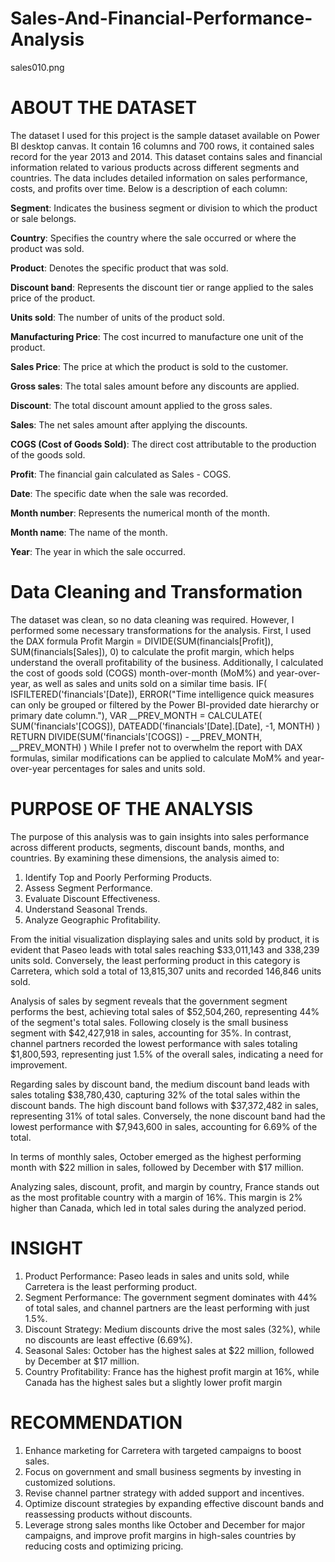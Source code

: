 # Sales-And-Financial-Performance-Analysis
sales010.png
# ABOUT THE DATASET
The dataset I used for this project is the sample dataset available on Power BI desktop canvas. It contain 16 columns and 700 rows, it contained sales record for the year 2013 and 2014. This dataset contains sales and financial information related to various products across different segments and countries. The data includes detailed information on sales performance, costs, and profits over time. Below is a description of each column:

**Segment**: Indicates the business segment or division to which the product or sale belongs. 

**Country**: Specifies the country where the sale occurred or where the product was sold. 

**Product**: Denotes the specific product that was sold. 

**Discount band**: Represents the discount tier or range applied to the sales price of the product. 

**Units sold**: The number of units of the product sold.

**Manufacturing Price**: The cost incurred to manufacture one unit of the product. 

**Sales Price**: The price at which the product is sold to the customer. 

**Gross sales**: The total sales amount before any discounts are applied. 

**Discount**: The total discount amount applied to the gross sales. 

**Sales**: The net sales amount after applying the discounts.

**COGS (Cost of Goods Sold)**: The direct cost attributable to the production of the goods sold. 

**Profit**: The financial gain calculated as Sales - COGS. 

**Date**: The specific date when the sale was recorded. 

**Month number**: Represents the numerical month of the month.

**Month name**: The name of the month.

**Year**: The year in which the sale occurred. 

# Data Cleaning and Transformation
The dataset was clean, so no data cleaning was required. However, I performed some necessary transformations for the analysis. First, I used the DAX formula Profit Margin = DIVIDE(SUM(financials[Profit]), SUM(financials[Sales]), 0) to calculate the profit margin, which helps understand the overall profitability of the business. Additionally, I calculated the cost of goods sold (COGS) month-over-month (MoM%) and year-over-year, as well as sales and units sold on a similar time basis.
IF(
    ISFILTERED('financials'[Date]),
    ERROR("Time intelligence quick measures can only be grouped or filtered by the Power BI-provided date hierarchy or primary date column."),
    VAR __PREV_MONTH = 
        CALCULATE(
            SUM('financials'[COGS]), 
            DATEADD('financials'[Date].[Date], -1, MONTH)
        )
    RETURN DIVIDE(SUM('financials'[COGS]) - __PREV_MONTH, __PREV_MONTH)
)
While I prefer not to overwhelm the report with DAX formulas, similar modifications can be applied to calculate MoM% and year-over-year percentages for sales and units sold.

# PURPOSE OF THE ANALYSIS
The purpose of this analysis was to gain insights into sales performance across different products, segments, discount bands, months, and countries. By examining these dimensions, the analysis aimed to:
1.	Identify Top and Poorly Performing Products.
2.	Assess Segment Performance.
3.	Evaluate Discount Effectiveness.
4.	Understand Seasonal Trends.
5.	Analyze Geographic Profitability.
   
From the initial visualization displaying sales and units sold by product, it is evident that Paseo leads with total sales reaching $33,011,143 and 338,239 units sold. Conversely, the least performing product in this category is Carretera, which sold a total of 13,815,307 units and recorded 146,846 units sold.

Analysis of sales by segment reveals that the government segment performs the best, achieving total sales of $52,504,260, representing 44% of the segment's total sales. Following closely is the small business segment with $42,427,918 in sales, accounting for 35%. In contrast, channel partners recorded the lowest performance with sales totaling $1,800,593, representing just 1.5% of the overall sales, indicating a need for improvement.

Regarding sales by discount band, the medium discount band leads with sales totaling $38,780,430, capturing 32% of the total sales within the discount bands. The high discount band follows with $37,372,482 in sales, representing 31% of total sales. Conversely, the none discount band had the lowest performance with $7,943,600 in sales, accounting for 6.69% of the total.

In terms of monthly sales, October emerged as the highest performing month with $22 million in sales, followed by December with $17 million.

Analyzing sales, discount, profit, and margin by country, France stands out as the most profitable country with a margin of 16%. This margin is 2% higher than Canada, which led in total sales during the analyzed period.

# INSIGHT
1.	Product Performance: Paseo leads in sales and units sold, while Carretera is the least performing product.
2.	Segment Performance: The government segment dominates with 44% of total sales, and channel partners are the least performing with just 1.5%.
3.	Discount Strategy: Medium discounts drive the most sales (32%), while no discounts are least effective (6.69%).
4.	Seasonal Sales: October has the highest sales at $22 million, followed by December at $17 million.
5.	Country Profitability: France has the highest profit margin at 16%, while Canada has the highest sales but a slightly lower profit margin
# RECOMMENDATION
1. Enhance marketing for Carretera with targeted campaigns to boost sales.
2.  Focus on government and small business segments by investing in customized solutions. 
3. Revise channel partner strategy with added support and incentives. 
4. Optimize discount strategies by expanding effective discount bands and reassessing products without discounts.
5. Leverage strong sales months like October and December for major campaigns, and improve profit margins in high-sales countries by reducing costs and optimizing pricing.

